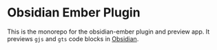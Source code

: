 # Obsidian Ember Plugin

This is the monorepo for the obsidian-ember plugin and preview app. It previews `gjs` and `gts` code blocks in [Obsidian](https://obsidian.md).
